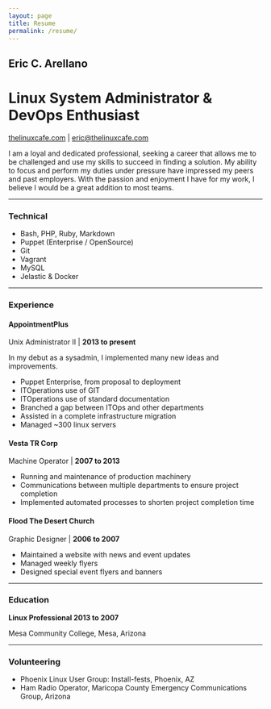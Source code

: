 ```yaml
---
layout: page
title: Resume
permalink: /resume/
---
```

[thelc]: <http://thelinuxcafe.com/>  "thelinuxcafe.com is my personal site."

## Eric C. Arellano

# Linux System Administrator & DevOps Enthusiast

[thelinuxcafe.com][thelc] \| [eric@thelinuxcafe.com](mailto:eric@thelinuxcafe.com)

  I am a loyal and dedicated professional, seeking a career that allows me to be
  challenged and use my skills to succeed in finding a solution. My ability to focus and
  perform my duties under pressure have impressed my peers and past employers.
  With the passion and enjoyment I have for my work, I believe I would be
  a great addition to most teams.

---

### Technical
  - Bash, PHP, Ruby, Markdown
  - Puppet (Enterprise / OpenSource)
  - Git
  - Vagrant
  - MySQL
  - Jelastic & Docker

---

### Experience

#### **AppointmentPlus**

Unix Administrator II \| **2013 to present**

  In my debut as a sysadmin, I implemented many new ideas and improvements.

  - Puppet Enterprise, from proposal to deployment
  - ITOperations use of GIT
  - ITOperations use of standard documentation
  - Branched a gap between ITOps and other departments
  - Assisted in a complete infrastructure migration
  - Managed ~300 linux servers

#### **Vesta TR Corp**

Machine Operator \| **2007 to 2013**

  - Running and maintenance of production machinery
  - Communications between multiple departments to ensure project completion
  - Implemented automated processes to shorten project completion time

#### **Flood The Desert Church**
Graphic Designer \| **2006 to 2007**

  - Maintained a website with news and event updates
  - Managed weekly flyers
  - Designed special event flyers and banners

---

### Education

**Linux Professional 2013 to 2007**

Mesa Community College, Mesa, Arizona

---

### Volunteering

- Phoenix Linux User Group: Install-fests, Phoenix, AZ
- Ham Radio Operator, Maricopa County Emergency Communications Group, Arizona
